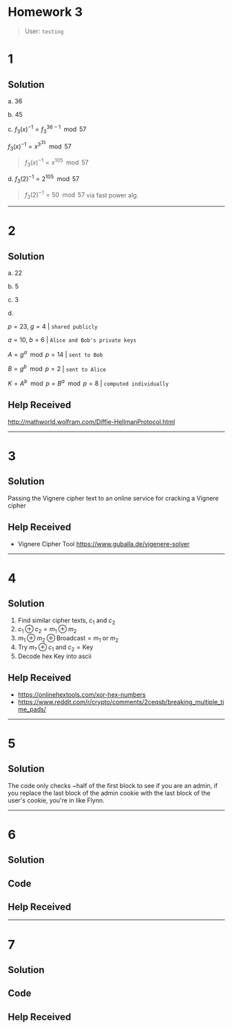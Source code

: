 # Homework 3
> User: `testing`

# 1
## Solution
a. 36

b. 45

c. $f_3(x)^{-1} = f_3^{36 - 1} \mod 57$

$f_3(x)^{-1} = x^{3^{35}} \mod 57$

> $f_3(x)^{-1} = x^{105} \mod 57$

d. $f_3(2)^{-1} = 2^{105} \mod 57$

> $f_3(2)^{-1} = 50 \mod 57$ via fast power alg.

---

# 2
## Solution
a. 22

b. 5

c. 3

d. 

$p = 23$, $g = 4$ | `shared publicly`

$a = 10$, $b = 6$ | `Alice and Bob's private keys`

$A = g^a \mod p = 14$ | `sent to Bob`

$B = g^b \mod p = 2$ | `sent to Alice`

$K = A^b \mod p = B^a \mod p = 8$ | `computed individually`

## Help Received
http://mathworld.wolfram.com/Diffie-HellmanProtocol.html

---

# 3
## Solution
Passing the Vignere cipher text to an online service for cracking a Vignere cipher

## Help Received
- Vignere Cipher Tool https://www.guballa.de/vigenere-solver

---

# 4
## Solution
1. Find similar cipher texts, $c_1$ and $c_2$
2. $c_1 \oplus c_2 = m_1 \oplus m_2$
3. $m_1 \oplus m_2 \oplus \text{Broadcast} = m_1 \text{ or } m_2$
4. Try $m_? \oplus c_1 \text{ and } c_2 = \text{Key}$
5. Decode hex Key into ascii

## Help Received
- https://onlinehextools.com/xor-hex-numbers
- https://www.reddit.com/r/crypto/comments/2ceqsb/breaking_multiple_time_pads/

---

# 5
## Solution
The code only checks ~half of the first block to see if you are an admin, if you replace the last block of the admin cookie with the last block of the user's cookie, you're in like Flynn.

---

# 6 
## Solution

## Code

## Help Received

---

# 7 
## Solution

## Code

## Help Received